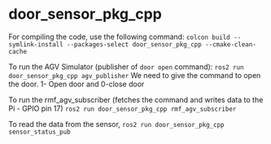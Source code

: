 # door_sensor_pkg_cpp
For compiling the code, use the following command:
```colcon build --symlink-install --packages-select door_sensor_pkg_cpp --cmake-clean-cache```

To run the AGV Simulator (publisher of `door open` command):
```ros2 run door_sensor_pkg_cpp agv_publisher```
We need to give the command to open the door. 1- Open door and 0-close door

To run the rmf_agv_subscriber (fetches the command and writes data to the Pi - GPIO pin 17)
```ros2 run door_sensor_pkg_cpp rmf_agv_subscriber```

To read the data from the sensor, 
```ros2 run door_sensor_pkg_cpp sensor_status_pub```
